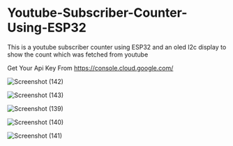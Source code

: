 # Youtube-Subscriber-Counter-Using-ESP32
This is a youtube subscriber counter using ESP32 and an oled I2c display to show the count which was fetched from youtube 

Get Your Api Key From https://console.cloud.google.com/


![Screenshot (142)](https://user-images.githubusercontent.com/25906435/117784470-3a9ef580-b261-11eb-9d3d-4a9767d5f6bf.png)

![Screenshot (143)](https://user-images.githubusercontent.com/25906435/117784481-3d014f80-b261-11eb-8a34-6e9082c1aa2c.png)

![Screenshot (139)](https://user-images.githubusercontent.com/25906435/117784483-3d99e600-b261-11eb-88f0-50738ff9a788.png)

![Screenshot (140)](https://user-images.githubusercontent.com/25906435/117784487-3e327c80-b261-11eb-99d4-d37cf0935757.png)

![Screenshot (141)](https://user-images.githubusercontent.com/25906435/117784491-3ecb1300-b261-11eb-8cf8-14b1691c4d1e.png)
